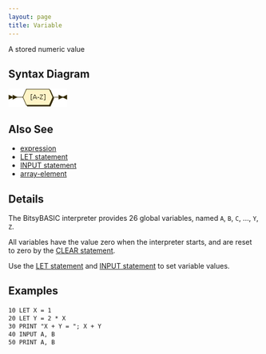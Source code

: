 ```yaml
---
layout: page
title: Variable
---
```


A stored numeric value


## Syntax Diagram

![Syntax diagram](/diagram/variable.png)


## Also See

- [expression](/reference/expression)
- [LET statement](/reference/let)
- [INPUT statement](/reference/input)
- [array-element](/reference/array-element)


## Details

The BitsyBASIC interpreter provides 26 global variables, named `A`, `B`, `C`, ..., `Y`, `Z`.

All variables have the value zero when the interpreter starts, and are reset to zero by the [CLEAR statement](/reference/clear).

Use the [LET statement](/reference/let) and [INPUT statement](/reference/input) to set variable values.


## Examples

    10 LET X = 1
    20 LET Y = 2 * X
    30 PRINT "X + Y = "; X + Y
    40 INPUT A, B
    50 PRINT A, B

